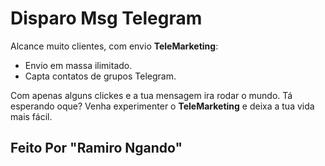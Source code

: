 # Disparo Msg Telegram

Alcance muito clientes, com envio **TeleMarketing**:
* Envio em massa ilimitado.
* Capta contatos de grupos Telegram.

Com apenas alguns clickes e a tua mensagem ira rodar o mundo.
Tá esperando oque?
Venha experimenter o **TeleMarketing** e deixa a tua vida mais fácil.

## Feito Por "Ramiro Ngando"